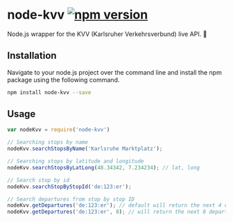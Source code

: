 # node-kvv [![npm version](https://badge.fury.io/js/node-kvv.svg)](https://badge.fury.io/js/node-kvv)
Node.js wrapper for the KVV (Karlsruher Verkehrsverbund) live API. 🚄

## Installation
Navigate to your node.js project over the command line and install the npm package using the following command.
```bash
npm install node-kvv --save
```
## Usage
```js
var nodeKvv = require('node-kvv')

// Searching stops by name
nodeKvv.searchStopsByName('Karlsruhe Marktplatz');

// Searching stops by latitude and longitude
nodeKvv.searchStopsByLatLong(48.34342, 7.234234); // lat, long

// Search stop by id
nodeKvv.searchStopByStopId('de:123:er');

// Search departures from stop by stop ID
nodeKvv.getDepartures('de:123:er'); // default will return the next 4 departures
nodeKvv.getDepartures('de:123:er', 8); // will return the next 8 departures
```
